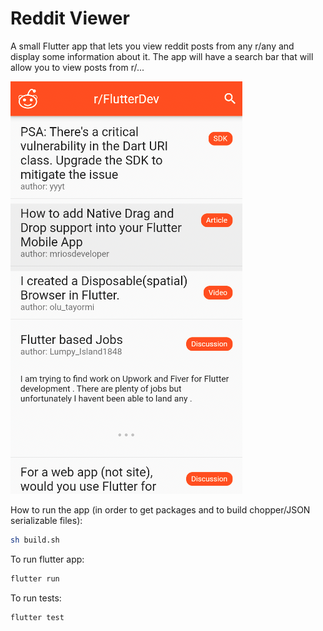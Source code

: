 # Reddit Viewer

A small Flutter app that lets you view reddit posts from any r/any and display some information about it. The app will have a search bar that will allow you to view posts from r/...

![App Preview](./misc/app_preview.png)

How to run the app (in order to get packages and to build chopper/JSON serializable files):
```bash
sh build.sh
```

To run flutter app:
```bash
flutter run
```

To run tests:
```bash
flutter test
```
